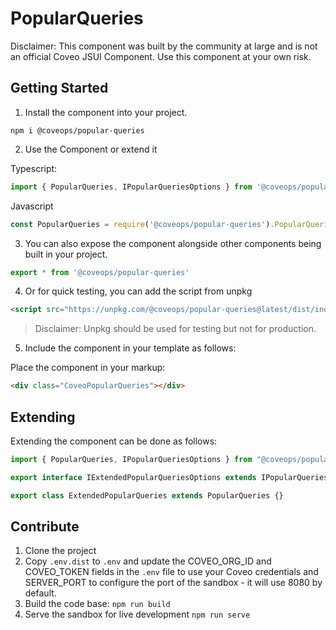 # PopularQueries

Disclaimer: This component was built by the community at large and is not an official Coveo JSUI Component. Use this component at your own risk.

## Getting Started

1. Install the component into your project.

```
npm i @coveops/popular-queries
```

2. Use the Component or extend it

Typescript:

```javascript
import { PopularQueries, IPopularQueriesOptions } from '@coveops/popular-queries';
```

Javascript

```javascript
const PopularQueries = require('@coveops/popular-queries').PopularQueries;
```

3. You can also expose the component alongside other components being built in your project.

```javascript
export * from '@coveops/popular-queries'
```

4. Or for quick testing, you can add the script from unpkg

```html
<script src="https://unpkg.com/@coveops/popular-queries@latest/dist/index.min.js"></script>
```

> Disclaimer: Unpkg should be used for testing but not for production.

5. Include the component in your template as follows:

Place the component in your markup:

```html
<div class="CoveoPopularQueries"></div>
```

## Extending

Extending the component can be done as follows:

```javascript
import { PopularQueries, IPopularQueriesOptions } from "@coveops/popular-queries";

export interface IExtendedPopularQueriesOptions extends IPopularQueriesOptions {}

export class ExtendedPopularQueries extends PopularQueries {}
```

## Contribute

1. Clone the project
2. Copy `.env.dist` to `.env` and update the COVEO_ORG_ID and COVEO_TOKEN fields in the `.env` file to use your Coveo credentials and SERVER_PORT to configure the port of the sandbox - it will use 8080 by default.
3. Build the code base: `npm run build`
4. Serve the sandbox for live development `npm run serve`